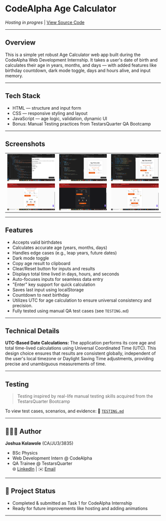 # CodeAlpha Age Calculator

*Hosting in progres* |   [View Source Code](https://github.com/kingkreation/CodeAlpha_AgeCalculator.git)

---

## Overview

This is a simple yet robust Age Calculator web app built during the CodeAlpha Web Development Internship. It takes a user's date of birth and calculates their age in years, months, and days — with added features like birthday countdown, dark mode toggle, days and hours alive, and input memory.

---

## Tech Stack

- HTML — structure and input form
- CSS — responsive styling and layout
- JavaScript — age logic, validation, dynamic UI
- Bonus: Manual Testing practices from TestarsQuarter QA Bootcamp

---

## Screenshots

| | | |
|--|--|--|
| ![Screenshot 1](images/screenshots/screenshot1.png) | ![Screenshot 2](images/screenshots/screenshot2.png) | ![Screenshot 3](images/screenshots/screenshot3.png) |
| ![Screenshot 4](images/screenshots/screenshot4.png) | ![Screenshot 5](images/screenshots/screenshot5.png) | ![Screenshot 4](images/screenshots/screenshot6.png) |
---

## Features

- Accepts valid birthdates
- Calculates accurate age (years, months, days)
- Handles edge cases (e.g., leap years, future dates)
- Dark mode toggle
- Copy age result to clipboard
- Clear/Reset button for inputs and results
- Displays total time lived in days, hours, and seconds
- Auto-focuses inputs for seamless data entry
- "Enter" key support for quick calculation
- Saves last input using localStorage
- Countdown to next birthday
- Utilizes UTC for age calculation to ensure universal consistency and precision.
- Fully tested using manual QA test cases (see `TESTING.md`)

---

## Technical Details

**UTC-Based Date Calculations:**
The application performs its core age and total time-lived calculations using Universal Coordinated Time (UTC). This design choice ensures that results are consistent globally, independent of the user's local timezone or Daylight Saving Time adjustments, providing precise and unambiguous measurements of time.

---

## Testing

> Testing inspired by real-life manual testing skills acquired from the TestarsQuarter Bootcamp

To view test cases, scenarios, and evidence:
📁 [`TESTING.md`](./TESTING.md)

---

## 👨🏽‍💻 Author

**Joshua Kolawole** (CA/JU3/3835)
- BSc Physics
- Web Development Intern @ CodeAlpha
- QA Trainee @ TestarsQuarter    
🌐 [LinkedIn](https://www.linkedin.com/in/joshua-kolawole-40062a287) | ✉️ [Email](mailto:kolawolejoshua459@gmail.com)

---

## 🏁 Project Status

- Completed & submitted as Task 1 for CodeAlpha Internship
- Ready for future improvements like hosting and adding animations

---
